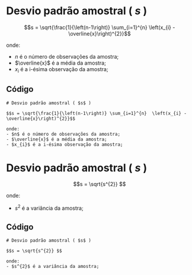 # Desvio padrão amostral ( $s$ )

$$s = \sqrt{\frac{1}{\left(n-1\right)} \sum_{i=1}^{n}  \left(x_{i} - \overline{x}\right)^{2}}$$

onde:
- $n$ é o número de observações da amostra;
- $\overline{x}$ é a média da amostra;
- $x_{i}$ é a i-ésima observação da amostra;

## Código
```
# Desvio padrão amostral ( $s$ )

$$s = \sqrt{\frac{1}{\left(n-1\right)} \sum_{i=1}^{n}  \left(x_{i} - \overline{x}\right)^{2}}$$

onde:
- $n$ é o número de observações da amostra;
- $\overline{x}$ é a média da amostra;
- $x_{i}$ é a i-ésima observação da amostra;
```


# Desvio padrão amostral ( $s$ )

$$s = \sqrt{s^{2}} $$

onde:
- $s^{2}$ é a variância da amostra;

## Código

```
# Desvio padrão amostral ( $s$ )

$$s = \sqrt{s^{2}} $$

onde:
- $s^{2}$ é a variância da amostra;
```
